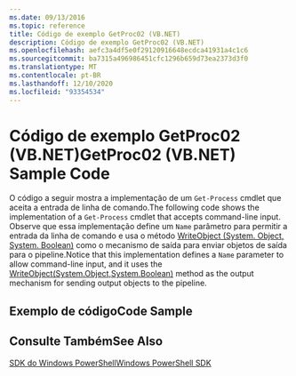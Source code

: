 ```yaml
---
ms.date: 09/13/2016
ms.topic: reference
title: Código de exemplo GetProc02 (VB.NET)
description: Código de exemplo GetProc02 (VB.NET)
ms.openlocfilehash: aefc3a4df5e0f29120916648ecdca41931a4c1c6
ms.sourcegitcommit: ba7315a496986451cfc1296b659d73ea2373d3f0
ms.translationtype: MT
ms.contentlocale: pt-BR
ms.lasthandoff: 12/10/2020
ms.locfileid: "93354534"
---
```

# <a name="getproc02-vbnet-sample-code"></a><span data-ttu-id="23b9e-103">Código de exemplo GetProc02 (VB.NET)</span><span class="sxs-lookup"><span data-stu-id="23b9e-103">GetProc02 (VB.NET) Sample Code</span></span>

<span data-ttu-id="23b9e-104">O código a seguir mostra a implementação de um `Get-Process` cmdlet que aceita a entrada de linha de comando.</span><span class="sxs-lookup"><span data-stu-id="23b9e-104">The following code shows the implementation of a `Get-Process` cmdlet that accepts command-line input.</span></span> <span data-ttu-id="23b9e-105">Observe que essa implementação define um `Name` parâmetro para permitir a entrada da linha de comando e usa o método [WriteObject (System. Object, System. Boolean)](/dotnet/api/system.management.automation.cmdlet.writeobject#System_Management_Automation_Cmdlet_WriteObject_System_Object_System_Boolean_) como o mecanismo de saída para enviar objetos de saída para o pipeline.</span><span class="sxs-lookup"><span data-stu-id="23b9e-105">Notice that this implementation defines a `Name` parameter to allow command-line input, and it uses the [WriteObject(System.Object,System.Boolean)](/dotnet/api/system.management.automation.cmdlet.writeobject#System_Management_Automation_Cmdlet_WriteObject_System_Object_System_Boolean_) method as the output mechanism for sending output objects to the pipeline.</span></span>

## <a name="code-sample"></a><span data-ttu-id="23b9e-106">Exemplo de código</span><span class="sxs-lookup"><span data-stu-id="23b9e-106">Code Sample</span></span>

<!-- TODO!!!: review snippet reference  [!CODE [Msh_samplesgetproc02#getproc02vball](Msh_samplesgetproc02#getproc02vball)]  -->

## <a name="see-also"></a><span data-ttu-id="23b9e-107">Consulte Também</span><span class="sxs-lookup"><span data-stu-id="23b9e-107">See Also</span></span>

[<span data-ttu-id="23b9e-108">SDK do Windows PowerShell</span><span class="sxs-lookup"><span data-stu-id="23b9e-108">Windows PowerShell SDK</span></span>](../windows-powershell-reference.md)
